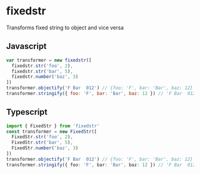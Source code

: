 # fixedstr

Transforms fixed string to object and vice versa

## Javascript

```javascript
var transformer = new fixedstr([
  fixedstr.str('foo', 2),
  fixedstr.str('bar', 5),
  fixedstr.number('baz', 3)
])
transformer.objectify('F Bar  012') // {foo: 'F', bar: 'Bar', baz: 12}
transformer.stringify({ foo: 'F', bar: 'Bar', baz: 12 }) // 'F Bar  012'
```

## Typescript

```typescript
import { FixedStr } from 'fixedstr'
const transformer = new FixedStr([
  FixedStr.str('foo', 2),
  FixedStr.str('bar', 5),
  FixedStr.number('baz', 3)
])
transformer.objectify('F Bar  012') // {foo: 'F', bar: 'Bar', baz: 12}
transformer.stringify({ foo: 'F', bar: 'Bar', baz: 12 }) // 'F Bar  012'
```
